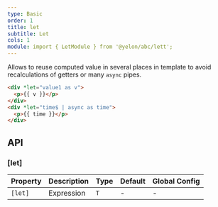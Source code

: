 ```yaml
---
type: Basic
order: 1
title: let
subtitle: Let
cols: 1
module: import { LetModule } from '@yelon/abc/lett';
---
```


Allows to reuse computed value in several places in template to avoid recalculations of getters or many `async` pipes.

```html
<div *let="value1 as v">
  <p>{{ v }}</p>
</div>
<div *let="time$ | async as time">
  <p>{{ time }}</p>
</div>
```

## API

### [let]

| Property | Description | Type | Default | Global Config |
|----------|-------------|------|---------|---------------|
| `[let]` | Expression | `T` | - | - |
